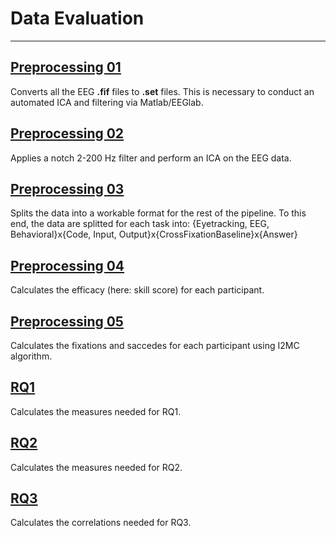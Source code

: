 # Data Evaluation

---

## [Preprocessing 01](Preprocessing01_fif_to_set.ipynb)

Converts all the EEG **.fif** files to **.set** files. This is necessary to conduct an automated ICA and filtering via Matlab/EEGlab.

## [Preprocessing 02](Preprocessing02_ICA.ipynb)

Applies a notch 2-200 Hz filter and perform an ICA on the EEG data.

## [Preprocessing 03](Preprocessing03_data_format.ipynb)

Splits the data into a workable format for the rest of the pipeline. To this end, the data are splitted for each task into:
{Eyetracking, EEG, Behavioral}x{Code, Input, Output}x{CrossFixationBaseline}x{Answer}

## [Preprocessing 04](Preprocessing04_skill_score.ipynb)

Calculates the efficacy (here: skill score) for each participant.

## [Preprocessing 05](Preprocessing05_fixxation_detection.ipynb)

Calculates the fixations and saccedes for each participant using I2MC algorithm.

## [RQ1](RQ1_Eyetracking.ipynb)

Calculates the measures needed for RQ1.

## [RQ2](RQ2_EEG.ipynb)

Calculates the measures needed for RQ2.

## [RQ3](RQ3_ExperienceMeasures.ipynb)

Calculates the correlations needed for RQ3.


